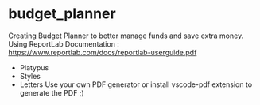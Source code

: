 # budget_planner
Creating Budget Planner to better manage funds and save extra money. 
Using ReportLab Documentation : https://www.reportlab.com/docs/reportlab-userguide.pdf
- Platypus 
- Styles 
- Letters
Use your own PDF generator or install vscode-pdf extension to generate the PDF ;)
